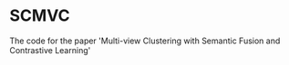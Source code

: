 # SCMVC
The code for the paper 'Multi-view Clustering with Semantic Fusion and Contrastive Learning'
